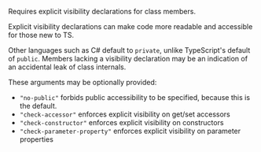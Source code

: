 Requires explicit visibility declarations for class members.


Explicit visibility declarations can make code more readable and accessible for those new to TS.

Other languages such as C# default to `private`, unlike TypeScript's default of `public`.
Members lacking a visibility declaration may be an indication of an accidental leak of class internals.
        


These arguments may be optionally provided:

* `"no-public"` forbids public accessibility to be specified, because this is the default.
* `"check-accessor"` enforces explicit visibility on get/set accessors
* `"check-constructor"`  enforces explicit visibility on constructors
* `"check-parameter-property"`  enforces explicit visibility on parameter properties